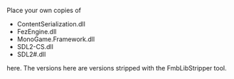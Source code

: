 Place your own copies of 

* ContentSerialization.dll
* FezEngine.dll
* MonoGame.Framework.dll
* SDL2-CS.dll
* SDL2#.dll

here. The versions here are versions stripped with the FmbLibStripper tool.

